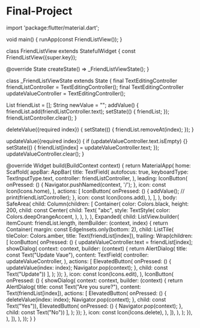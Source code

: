 # Final-Project


import 'package:flutter/material.dart';

void main() {
  runApp(const FriendListView());
}

class FriendListView extends StatefulWidget {
  const FriendListView({super.key});

  @override
  State<FriendListView> createState() => _FriendListViewState();
}

class _FriendListViewState extends State<FriendListView> {
  final TextEditingController friendListController = TextEditingController();
  final TextEditingController updateValueController = TextEditingController();

  List<String> friendList = [];
  String newValue = "";
  addValue() {
    friendList.add(friendListController.text);
    setState(() {
      friendList;
    });
    friendListController.clear();
  }

  deleteValue({required index}) {
    setState(() {
      friendList.removeAt(index);
    });
  }

  updateValue({required index}) {
    if (updateValueController.text.isEmpty) {}
    setState(() {
      friendList[index] = updateValueController.text;
    });
    updateValueController.clear();
  }

  @override
  Widget build(BuildContext context) {
    return MaterialApp(
        home: Scaffold(
      appBar: AppBar(
        title: TextField(
          autofocus: true,
          keyboardType: TextInputType.text,
          controller: friendListController,
        ),
        leading: IconButton(
          onPressed: () {
            Navigator.pushNamed(context, '/');
          },
          icon: const Icon(Icons.home),
        ),
        actions: [
          IconButton(
            onPressed: () {
              addValue();
              // print(friendListController);
            },
            icon: const Icon(Icons.add),
          ),
        ],
      ),
      body: SafeArea(
        child: Column(children: [
          Container(
            color: Colors.black,
            height: 200,
            child: const Center(
              child: Text(
                "abc",
                style: TextStyle(
                  color: Colors.deepOrangeAccent,
                ),
              ),
            ),
          ),
          Expanded(
            child: ListView.builder(
                itemCount: friendList.length,
                itemBuilder: (context, index) {
                  return Container(
                    margin: const EdgeInsets.only(bottom: 2),
                    child: ListTile(
                      tileColor: Colors.amber,
                      title: Text(friendList[index]),
                      trailing: Wrap(children: [
                        IconButton(
                          onPressed: () {
                            updateValueController.text = friendList[index];
                            showDialog(
                                context: context,
                                builder: (context) {
                                  return AlertDialog(
                                    title: const Text("Update Vaue"),
                                    content: TextField(
                                      controller: updateValueController,
                                    ),
                                    actions: [
                                      ElevatedButton(
                                          onPressed: () {
                                            updateValue(index: index);
                                            Navigator.pop(context);
                                          },
                                          child: const Text("Update"))
                                    ],
                                  );
                                });
                          },
                          icon: const Icon(Icons.edit),
                        ),
                        IconButton(
                          onPressed: () {
                            showDialog(
                                context: context,
                                builder: (context) {
                                  return AlertDialog(
                                    title: const Text("Are you sure?"),
                                    content: Text(friendList[index]),
                                    actions: [
                                      ElevatedButton(
                                          onPressed: () {
                                            deleteValue(index: index);
                                            Navigator.pop(context);
                                          },
                                          child: const Text("Yes")),
                                      ElevatedButton(
                                          onPressed: () {
                                            Navigator.pop(context);
                                          },
                                          child: const Text("No"))
                                    ],
                                  );
                                });
                          },
                          icon: const Icon(Icons.delete),
                        ),
                      ]),
                    ),
                  );
                }),
          ),
        ]),
      ),
    ));
  }
}
